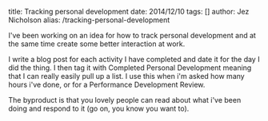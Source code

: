 title: Tracking personal development
date: 2014/12/10
tags: []
author: Jez Nicholson
alias: /tracking-personal-development

​​I've been working on an idea for how to track personal development and at the same time create some better interaction at work.

I write a blog post for each activity I have completed and date it for the day I did the thing. I then tag it with Completed Personal Development meaning that I can really easily pull up a list​. I use this when i'm asked how many hours i've done, or for a Performance Development Review.

The byproduct is that you lovely people can read about what i've been doing and respond to it (go on, you know you want to).​​